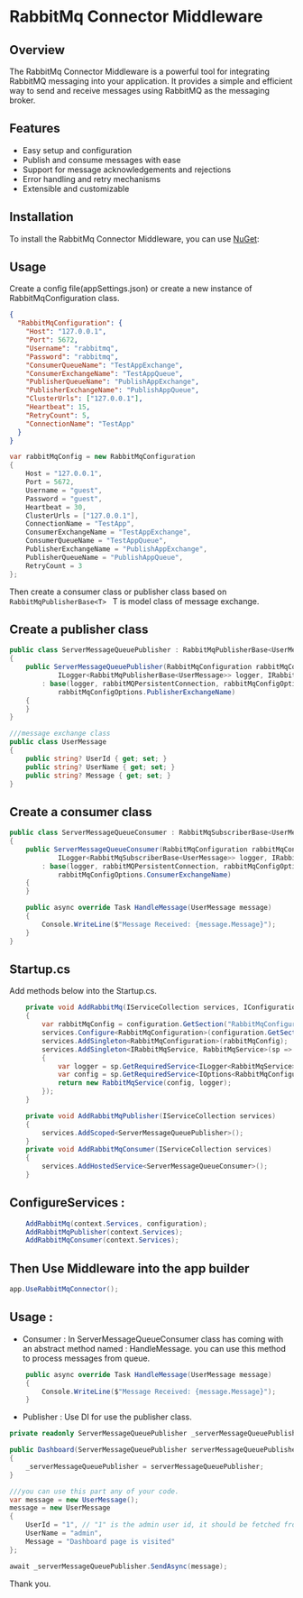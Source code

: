 # RabbitMq Connector Middleware

## Overview

The RabbitMq Connector Middleware is a powerful tool for integrating RabbitMQ messaging into your application. It provides a simple and efficient way to send and receive messages using RabbitMQ as the messaging broker.

## Features

- Easy setup and configuration
- Publish and consume messages with ease
- Support for message acknowledgements and rejections
- Error handling and retry mechanisms
- Extensible and customizable

## Installation

To install the RabbitMq Connector Middleware, you can use [NuGet](https://www.nuget.org/packages/RabbitMQClientLibrary/1.0.1):

## Usage

Create a config file(appSettings.json) or create a new instance of RabbitMqConfiguration class.

```json
{
  "RabbitMqConfiguration": {
    "Host": "127.0.0.1",
    "Port": 5672,
    "Username": "rabbitmq",
    "Password": "rabbitmq",
    "ConsumerQueueName": "TestAppExchange",
    "ConsumerExchangeName": "TestAppQueue",
    "PublisherQueueName": "PublishAppExchange",
    "PublisherExchangeName": "PublishAppQueue",
    "ClusterUrls": ["127.0.0.1"],
    "Heartbeat": 15,
    "RetryCount": 5,
    "ConnectionName": "TestApp"
  }
}
```

```c#
var rabbitMqConfig = new RabbitMqConfiguration
{
    Host = "127.0.0.1",
    Port = 5672,
    Username = "guest",
    Password = "guest",
    Heartbeat = 30,
    ClusterUrls = ["127.0.0.1"],
    ConnectionName = "TestApp",
    ConsumerExchangeName = "TestAppExchange",
    ConsumerQueueName = "TestAppQueue",
    PublisherExchangeName = "PublishAppExchange",
    PublisherQueueName = "PublishAppQueue",
    RetryCount = 3
};
```

Then create a consumer class or publisher class based on `RabbitMqPublisherBase<T> ` T is model class of message exchange.

## Create a publisher class

```c#
public class ServerMessageQueuePublisher : RabbitMqPublisherBase<UserMessage>
{
    public ServerMessageQueuePublisher(RabbitMqConfiguration rabbitMqConfigOptions,
            ILogger<RabbitMqPublisherBase<UserMessage>> logger, IRabbitMqService rabbitMQPersistentConnection)
        : base(logger, rabbitMQPersistentConnection, rabbitMqConfigOptions.PublisherQueueName,
            rabbitMqConfigOptions.PublisherExchangeName)
    {
    }
}

///message exchange class
public class UserMessage
{
    public string? UserId { get; set; }
    public string? UserName { get; set; }
    public string? Message { get; set; }
}
```

## Create a consumer class

```c#
public class ServerMessageQueueConsumer : RabbitMqSubscriberBase<UserMessage>
{
    public ServerMessageQueueConsumer(RabbitMqConfiguration rabbitMqConfigOptions,
            ILogger<RabbitMqSubscriberBase<UserMessage>> logger, IRabbitMqService rabbitMQPersistentConnection)
        : base(logger, rabbitMQPersistentConnection, rabbitMqConfigOptions.ConsumerQueueName,
            rabbitMqConfigOptions.ConsumerExchangeName)
    {
    }

    public async override Task HandleMessage(UserMessage message)
    {
        Console.WriteLine($"Message Received: {message.Message}");
    }
}
```

## Startup.cs

Add methods below into the Startup.cs.

```c#
    private void AddRabbitMq(IServiceCollection services, IConfiguration configuration)
    {
        var rabbitMqConfig = configuration.GetSection("RabbitMqConfiguration").Get<RabbitMqConfiguration>();
        services.Configure<RabbitMqConfiguration>(configuration.GetSection("RabbitMqConfiguration"));
        services.AddSingleton<RabbitMqConfiguration>(rabbitMqConfig);
        services.AddSingleton<IRabbitMqService, RabbitMqService>(sp =>
        {
            var logger = sp.GetRequiredService<ILogger<RabbitMqService>>();
            var config = sp.GetRequiredService<IOptions<RabbitMqConfiguration>>().Value;
            return new RabbitMqService(config, logger);
        });
    }

    private void AddRabbitMqPublisher(IServiceCollection services)
    {
        services.AddScoped<ServerMessageQueuePublisher>();
    }
    private void AddRabbitMqConsumer(IServiceCollection services)
    {
        services.AddHostedService<ServerMessageQueueConsumer>();
    }

```

## ConfigureServices :

```c#
    AddRabbitMq(context.Services, configuration);
    AddRabbitMqPublisher(context.Services);
    AddRabbitMqConsumer(context.Services);
```

## Then Use Middleware into the app builder

```c#
app.UseRabbitMqConnector();
```

## Usage :

- Consumer :
  In ServerMessageQueueConsumer class has coming with an abstract method named : HandleMessage. you can use this method to process messages from queue.

```c#
    public async override Task HandleMessage(UserMessage message)
    {
        Console.WriteLine($"Message Received: {message.Message}");
    }
```

- Publisher :
  Use DI for use the publisher class.

```c#
private readonly ServerMessageQueuePublisher _serverMessageQueuePublisher;

public Dashboard(ServerMessageQueuePublisher serverMessageQueuePublisher)
{
    _serverMessageQueuePublisher = serverMessageQueuePublisher;
}

///you can use this part any of your code.
var message = new UserMessage();
message = new UserMessage
{
    UserId = "1", // "1" is the admin user id, it should be fetched from the current user's id
    UserName = "admin",
    Message = "Dashboard page is visited"
};

await _serverMessageQueuePublisher.SendAsync(message);

```

Thank you.
